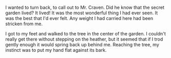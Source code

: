 I wanted to turn back, to call out to Mr. Craven. Did he know that the secret garden lived? It lived! It was the most wonderful thing I had ever seen. It was the best that I'd ever felt. Any weight I had carried here had been stricken from me.

I got to my feet and walked to the tree in the center of the garden. I couldn't really get there without stepping on the heather, but it seemed that if I trod gently enough it would spring back up behind me. Reaching the tree, my instinct was to put my hand flat against its bark. 